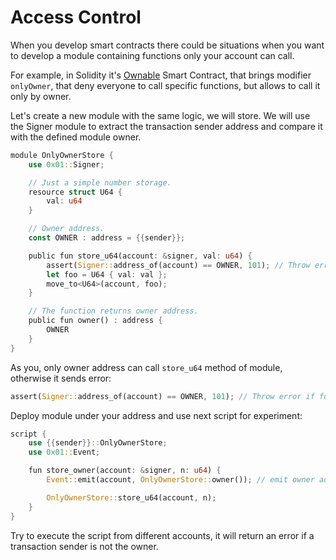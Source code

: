 # Access Control

When you develop smart contracts there could be situations when you want to develop a module containing functions only your account can call.

For example, in Solidity it's [Ownable](https://github.com/OpenZeppelin/openzeppelin-contracts/blob/master/contracts/access/Ownable.sol) Smart Contract, that brings modifier `onlyOwner`, that deny everyone to call specific functions, but allows to call it only by owner.

Let's create a new module with the same logic, we will store. We will use the Signer module to extract the transaction sender address and compare it with the defined module owner.

```rust
module OnlyOwnerStore {
    use 0x01::Signer;

    // Just a simple number storage.
    resource struct U64 {
        val: u64
    }

    // Owner address.
    const OWNER : address = {{sender}};

    public fun store_u64(account: &signer, val: u64) {
        assert(Signer::address_of(account) == OWNER, 101); // Throw error if function called not from owner.
        let foo = U64 { val: val };
        move_to<U64>(account, foo);
    }

    // The function returns owner address.
    public fun owner() : address {
        OWNER
    }
}
```

As you, only owner address can call `store_u64` method of module, otherwise it sends error:

```rust
assert(Signer::address_of(account) == OWNER, 101); // Throw error if function called not from owner.
```

Deploy module under your address and use next script for experiment:

```rust
script {
    use {{sender}}::OnlyOwnerStore;
    use 0x01::Event;

    fun store_owner(account: &signer, n: u64) {
        Event::emit(account, OnlyOwnerStore::owner()); // emit owner address.

        OnlyOwnerStore::store_u64(account, n);
    }
}
```

Try to execute the script from different accounts, it will return an error if a transaction sender is not the owner.
